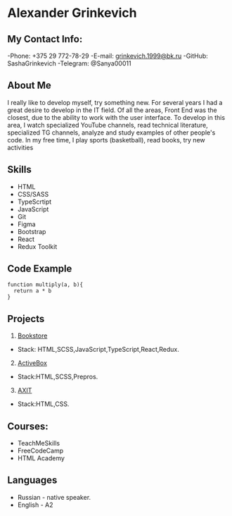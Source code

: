 # Alexander Grinkevich

## My Contact Info:

-Phone: +375 29 772-78-29
-E-mail: grinkevich.1999@bk.ru
-GitHub: SashaGrinkevich
-Telegram: @Sanya00011
## About Me

I really like to develop myself, try something new. For several years I had a great desire to develop in the IT field. Of all the areas, Front End was the closest, due to the ability to work with the user interface. To develop in this area, I watch specialized YouTube channels, read technical literature, specialized TG channels, analyze and study examples of other people's code. In my free time, I play sports (basketball), read books, try new activities
## Skills

- HTML
- CSS/SASS
- TypeScrtipt
- JavaScript
- Git
- Figma
- Bootstrap
- React
- Redux Toolkit
## Code Example

```
function multiply(a, b){
  return a * b
}
```
## Projects

1. [Bookstore](https://github.com/SashaGrinkevich/Bookstore)
- Stack: HTML,SCSS,JavaScript,TypeScript,React,Redux.

2. [ActiveBox](https://github.com/SashaGrinkevich/ActiveBox)
- Stack:HTML,SCSS,Prepros.

3. [AXIT](https://github.com/SashaGrinkevich/AXIT)
- Stack:HTML,CSS.

## Courses:
- TeachMeSkills
- FreeCodeCamp
- HTML Academy

## Languages
- Russian - native speaker.
- English - A2
